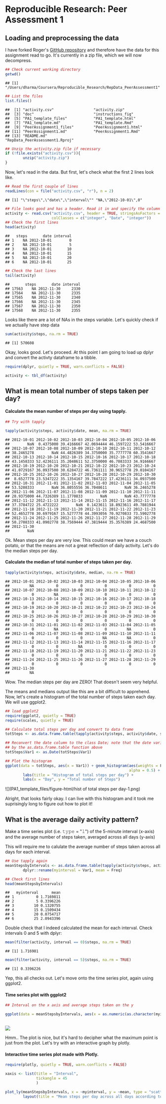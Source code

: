 # Reproducible Research: Peer Assessment 1


## Loading and preprocessing the data
I have forked Roger's [GitHub repository](https://github.com/dnrichardson/RepData_PeerAssessment1) and therefore have the data for this assignment read to go. It's currently in a zip file, which we will now decompress.


```r
## Check current working directory
getwd()
```

```
## [1] "/Users/dharma/Coursera/Reproducible_Research/RepData_PeerAssessment1"
```

```r
## List the files
list.files()
```

```
##  [1] "activity.csv"                  "activity.zip"                 
##  [3] "doc"                           "instructions_fig"             
##  [5] "PA1_template_files"            "PA1_template.html"            
##  [7] "PA1_template.md"               "PA1_template.Rmd"             
##  [9] "PeerAssignment1_files"         "PeerAssignment1.html"         
## [11] "PeerAssignment1.md"            "PeerAssignment1.Rmd"          
## [13] "README.md"                     "RepData_PeerAssessment1.Rproj"
```

```r
## Unzip the activity.zip file if necessary
if (!file.exists("activity.csv")){
        unzip("activity.zip")
}
```

Now, let's read in the data. But first, let's check what the first 2 lines look like. 


```r
## Read the first couple of lines
readLines(con = file("activity.csv", "r"), n = 2)
```

```
## [1] "\"steps\",\"date\",\"interval\"" "NA,\"2012-10-01\",0"
```


```r
## File looks good and has a header. Read it in and specify the column classes
activity <- read.csv("activity.csv", header = TRUE, stringsAsFactors = FALSE, 
                     colClasses = c("integer", "Date", "integer"))
## Check the first lines
head(activity)
```

```
##   steps       date interval
## 1    NA 2012-10-01        0
## 2    NA 2012-10-01        5
## 3    NA 2012-10-01       10
## 4    NA 2012-10-01       15
## 5    NA 2012-10-01       20
## 6    NA 2012-10-01       25
```

```r
## Check the last lines
tail(activity)
```

```
##       steps       date interval
## 17563    NA 2012-11-30     2330
## 17564    NA 2012-11-30     2335
## 17565    NA 2012-11-30     2340
## 17566    NA 2012-11-30     2345
## 17567    NA 2012-11-30     2350
## 17568    NA 2012-11-30     2355
```

Looks like there are a lot of NAs in the steps variable. Let's quickly check if we actually have step data


```r
sum(activity$steps, na.rm = TRUE)
```

```
## [1] 570608
```

Okay, looks good. Let's proceed. At this point I am going to load up dplyr and convert the activty 
dataframe to a tibble. 


```r
require(dplyr, quietly = TRUE, warn.conflicts = FALSE)

activity <- tbl_df(activity)
```


## What is mean total number of steps taken per day?

#### Calculate the mean number of steps per day using tapply.

```r
## Try with tapply

tapply(activity$steps, activity$date, mean, na.rm = TRUE)
```

```
## 2012-10-01 2012-10-02 2012-10-03 2012-10-04 2012-10-05 2012-10-06 
##        NaN  0.4375000 39.4166667 42.0694444 46.1597222 53.5416667 
## 2012-10-07 2012-10-08 2012-10-09 2012-10-10 2012-10-11 2012-10-12 
## 38.2465278        NaN 44.4826389 34.3750000 35.7777778 60.3541667 
## 2012-10-13 2012-10-14 2012-10-15 2012-10-16 2012-10-17 2012-10-18 
## 43.1458333 52.4236111 35.2048611 52.3750000 46.7083333 34.9166667 
## 2012-10-19 2012-10-20 2012-10-21 2012-10-22 2012-10-23 2012-10-24 
## 41.0729167 36.0937500 30.6284722 46.7361111 30.9652778 29.0104167 
## 2012-10-25 2012-10-26 2012-10-27 2012-10-28 2012-10-29 2012-10-30 
##  8.6527778 23.5347222 35.1354167 39.7847222 17.4236111 34.0937500 
## 2012-10-31 2012-11-01 2012-11-02 2012-11-03 2012-11-04 2012-11-05 
## 53.5208333        NaN 36.8055556 36.7048611        NaN 36.2465278 
## 2012-11-06 2012-11-07 2012-11-08 2012-11-09 2012-11-10 2012-11-11 
## 28.9375000 44.7326389 11.1770833        NaN        NaN 43.7777778 
## 2012-11-12 2012-11-13 2012-11-14 2012-11-15 2012-11-16 2012-11-17 
## 37.3784722 25.4722222        NaN  0.1423611 18.8923611 49.7881944 
## 2012-11-18 2012-11-19 2012-11-20 2012-11-21 2012-11-22 2012-11-23 
## 52.4652778 30.6979167 15.5277778 44.3993056 70.9270833 73.5902778 
## 2012-11-24 2012-11-25 2012-11-26 2012-11-27 2012-11-28 2012-11-29 
## 50.2708333 41.0902778 38.7569444 47.3819444 35.3576389 24.4687500 
## 2012-11-30 
##        NaN
```

Ok. Mean steps per day are very low. This could mean we have a couch potato, or that the means are 
not a great reflection of daily activity. Let's do the median steps per day.

#### Calculate the median of total number of steps taken per day.


```r
tapply(activity$steps, activity$date, median, na.rm = TRUE)
```

```
## 2012-10-01 2012-10-02 2012-10-03 2012-10-04 2012-10-05 2012-10-06 
##         NA          0          0          0          0          0 
## 2012-10-07 2012-10-08 2012-10-09 2012-10-10 2012-10-11 2012-10-12 
##          0         NA          0          0          0          0 
## 2012-10-13 2012-10-14 2012-10-15 2012-10-16 2012-10-17 2012-10-18 
##          0          0          0          0          0          0 
## 2012-10-19 2012-10-20 2012-10-21 2012-10-22 2012-10-23 2012-10-24 
##          0          0          0          0          0          0 
## 2012-10-25 2012-10-26 2012-10-27 2012-10-28 2012-10-29 2012-10-30 
##          0          0          0          0          0          0 
## 2012-10-31 2012-11-01 2012-11-02 2012-11-03 2012-11-04 2012-11-05 
##          0         NA          0          0         NA          0 
## 2012-11-06 2012-11-07 2012-11-08 2012-11-09 2012-11-10 2012-11-11 
##          0          0          0         NA         NA          0 
## 2012-11-12 2012-11-13 2012-11-14 2012-11-15 2012-11-16 2012-11-17 
##          0          0         NA          0          0          0 
## 2012-11-18 2012-11-19 2012-11-20 2012-11-21 2012-11-22 2012-11-23 
##          0          0          0          0          0          0 
## 2012-11-24 2012-11-25 2012-11-26 2012-11-27 2012-11-28 2012-11-29 
##          0          0          0          0          0          0 
## 2012-11-30 
##         NA
```

Wow. The median steps per day are ZERO! That doesn't seem very helpful. 

The means and medians output like this are a bit difficult to apprehend. Now, let's create a histogram of the total number of steps taken each day. We will use ggplot2. 


```r
## load ggplot2
require(ggplot2, quietly = TRUE)
require(scales, quietly = TRUE)

## Calculate total steps per day and convert to data frame
totSteps <- as.data.frame.table(tapply(activity$steps, activity$date, sum, na.rm = TRUE))

## Reconvert the date column to the class Date; note that the date variable was renamed to "Var1"
## by the as.data.frame.table function above
totSteps$Var1 <- as.Date(totSteps$Var1)

## Plot the histogram
ggplot(data = totSteps, aes(x = Var1)) + geom_histogram(aes(weights = Freq), binwidth = 1,
                                                        alpha = 0.5) + theme_bw() +
        labs(title = "Histogram of total steps per day") +
        labs(x = "Day", y = "Total number of Steps")
```

![](PA1_template_files/figure-html/hist of total steps per day-1.png)<!-- -->

Alright, that looks fairly okay. I can live with this histogram and it took me suprisingly long to 
figure out how to plot it!

## What is the average daily activity pattern?
Make a time series plot (i.e. 𝚝𝚢𝚙𝚎 = "𝚕") of the 5-minute interval (x-axis) and the average number of steps taken, averaged across all days (y-axis)

This will require me to calulate the average number of steps taken across all days for each interval. 


```r
## Use tapply again
meanStepsbyIntervals <- as.data.frame.table(tapply(activity$steps, activity$interval, mean, na.rm = TRUE)) %>%
        dplyr::rename(myinterval = Var1, mean = Freq)

## Check first lines
head(meanStepsbyIntervals)
```

```
##   myinterval      mean
## 1          0 1.7169811
## 2          5 0.3396226
## 3         10 0.1320755
## 4         15 0.1509434
## 5         20 0.0754717
## 6         25 2.0943396
```

Double check that I indeed calculated the mean for each interval. Check intervals 0 and 5 with dplyr:


```r
mean(filter(activity, interval == 0)$steps, na.rm = TRUE)
```

```
## [1] 1.716981
```

```r
mean(filter(activity, interval == 5)$steps, na.rm = TRUE)
```

```
## [1] 0.3396226
```

Yep, this all checks out. Let's move onto the time series plot, again using ggplot2.

#### Time series plot with ggplot2

```r
## Interval on the x axis and average steps taken on the y

ggplot(data = meanStepsbyIntervals, aes(x = as.numeric(as.character(myinterval)), y = mean, group = 1)) + geom_line(na.rm = TRUE) + labs(title = "Mean number of steps per day by interval", x = "interval",
                                                                                                                                         y = "mean steps per day")
```

![](PA1_template_files/figure-html/unnamed-chunk-4-1.png)<!-- -->

Hmm.. The plot is nice, but it's hard to decipher what the maximum point is just from the plot. 
Let's try with an interactive graph by plotly. 

#### Interactive time series plot made with Plotly.

```r
require(plotly, quietly = TRUE, warn.conflicts = FALSE)

xaxis <- list(title = "Interval",
              tickangle = 45
              )

plot_ly(meanStepsbyIntervals, x = ~myinterval, y = ~mean, type = "scatter", mode = "lines") %>%
        layout(title = "Mean steps per day across all days according to Interval", xaxis = xaxis)
```

<!--html_preserve--><div id="htmlwidget-5fea04e69323bb96c4b7" style="width:768px;height:480px;" class="plotly html-widget"></div>
<script type="application/json" data-for="htmlwidget-5fea04e69323bb96c4b7">{"x":{"layout":{"margin":{"b":40,"l":60,"t":25,"r":10},"title":"Mean steps per day across all days according to Interval","xaxis":{"domain":[0,1],"title":"Interval","tickangle":45,"type":"category","categoryorder":"array","categoryarray":["0","5","10","15","20","25","30","35","40","45","50","55","100","105","110","115","120","125","130","135","140","145","150","155","200","205","210","215","220","225","230","235","240","245","250","255","300","305","310","315","320","325","330","335","340","345","350","355","400","405","410","415","420","425","430","435","440","445","450","455","500","505","510","515","520","525","530","535","540","545","550","555","600","605","610","615","620","625","630","635","640","645","650","655","700","705","710","715","720","725","730","735","740","745","750","755","800","805","810","815","820","825","830","835","840","845","850","855","900","905","910","915","920","925","930","935","940","945","950","955","1000","1005","1010","1015","1020","1025","1030","1035","1040","1045","1050","1055","1100","1105","1110","1115","1120","1125","1130","1135","1140","1145","1150","1155","1200","1205","1210","1215","1220","1225","1230","1235","1240","1245","1250","1255","1300","1305","1310","1315","1320","1325","1330","1335","1340","1345","1350","1355","1400","1405","1410","1415","1420","1425","1430","1435","1440","1445","1450","1455","1500","1505","1510","1515","1520","1525","1530","1535","1540","1545","1550","1555","1600","1605","1610","1615","1620","1625","1630","1635","1640","1645","1650","1655","1700","1705","1710","1715","1720","1725","1730","1735","1740","1745","1750","1755","1800","1805","1810","1815","1820","1825","1830","1835","1840","1845","1850","1855","1900","1905","1910","1915","1920","1925","1930","1935","1940","1945","1950","1955","2000","2005","2010","2015","2020","2025","2030","2035","2040","2045","2050","2055","2100","2105","2110","2115","2120","2125","2130","2135","2140","2145","2150","2155","2200","2205","2210","2215","2220","2225","2230","2235","2240","2245","2250","2255","2300","2305","2310","2315","2320","2325","2330","2335","2340","2345","2350","2355"]},"yaxis":{"domain":[0,1],"title":"mean"}},"config":{"modeBarButtonsToRemove":["sendDataToCloud"]},"base_url":"https://plot.ly","source":"A","data":[{"x":["0","5","10","15","20","25","30","35","40","45","50","55","100","105","110","115","120","125","130","135","140","145","150","155","200","205","210","215","220","225","230","235","240","245","250","255","300","305","310","315","320","325","330","335","340","345","350","355","400","405","410","415","420","425","430","435","440","445","450","455","500","505","510","515","520","525","530","535","540","545","550","555","600","605","610","615","620","625","630","635","640","645","650","655","700","705","710","715","720","725","730","735","740","745","750","755","800","805","810","815","820","825","830","835","840","845","850","855","900","905","910","915","920","925","930","935","940","945","950","955","1000","1005","1010","1015","1020","1025","1030","1035","1040","1045","1050","1055","1100","1105","1110","1115","1120","1125","1130","1135","1140","1145","1150","1155","1200","1205","1210","1215","1220","1225","1230","1235","1240","1245","1250","1255","1300","1305","1310","1315","1320","1325","1330","1335","1340","1345","1350","1355","1400","1405","1410","1415","1420","1425","1430","1435","1440","1445","1450","1455","1500","1505","1510","1515","1520","1525","1530","1535","1540","1545","1550","1555","1600","1605","1610","1615","1620","1625","1630","1635","1640","1645","1650","1655","1700","1705","1710","1715","1720","1725","1730","1735","1740","1745","1750","1755","1800","1805","1810","1815","1820","1825","1830","1835","1840","1845","1850","1855","1900","1905","1910","1915","1920","1925","1930","1935","1940","1945","1950","1955","2000","2005","2010","2015","2020","2025","2030","2035","2040","2045","2050","2055","2100","2105","2110","2115","2120","2125","2130","2135","2140","2145","2150","2155","2200","2205","2210","2215","2220","2225","2230","2235","2240","2245","2250","2255","2300","2305","2310","2315","2320","2325","2330","2335","2340","2345","2350","2355"],"y":[1.71698113207547,0.339622641509434,0.132075471698113,0.150943396226415,0.0754716981132075,2.09433962264151,0.528301886792453,0.867924528301887,0,1.47169811320755,0.30188679245283,0.132075471698113,0.320754716981132,0.679245283018868,0.150943396226415,0.339622641509434,0,1.11320754716981,1.83018867924528,0.169811320754717,0.169811320754717,0.377358490566038,0.264150943396226,0,0,0,1.13207547169811,0,0,0.132075471698113,0,0.226415094339623,0,0,1.54716981132075,0.943396226415094,0,0,0,0,0.207547169811321,0.622641509433962,1.62264150943396,0.584905660377358,0.490566037735849,0.0754716981132075,0,0,1.18867924528302,0.943396226415094,2.56603773584906,0,0.339622641509434,0.358490566037736,4.11320754716981,0.660377358490566,3.49056603773585,0.830188679245283,3.11320754716981,1.11320754716981,0,1.56603773584906,3,2.24528301886792,3.32075471698113,2.9622641509434,2.09433962264151,6.05660377358491,16.0188679245283,18.3396226415094,39.4528301886792,44.4905660377358,31.4905660377358,49.2641509433962,53.7735849056604,63.4528301886792,49.9622641509434,47.0754716981132,52.1509433962264,39.3396226415094,44.0188679245283,44.1698113207547,37.3584905660377,49.0377358490566,43.811320754717,44.377358490566,50.5094339622642,54.5094339622642,49.9245283018868,50.9811320754717,55.6792452830189,44.3207547169811,52.2641509433962,69.5471698113208,57.8490566037736,56.1509433962264,73.377358490566,68.2075471698113,129.433962264151,157.528301886792,171.150943396226,155.396226415094,177.301886792453,206.169811320755,195.924528301887,179.566037735849,183.396226415094,167.018867924528,143.452830188679,124.037735849057,109.11320754717,108.11320754717,103.716981132075,95.9622641509434,66.2075471698113,45.2264150943396,24.7924528301887,38.7547169811321,34.9811320754717,21.0566037735849,40.5660377358491,26.9811320754717,42.4150943396226,52.6603773584906,38.9245283018868,50.7924528301887,44.2830188679245,37.4150943396226,34.6981132075472,28.3396226415094,25.0943396226415,31.9433962264151,31.3584905660377,29.6792452830189,21.3207547169811,25.5471698113208,28.377358490566,26.4716981132075,33.4339622641509,49.9811320754717,42.0377358490566,44.6037735849057,46.0377358490566,59.188679245283,63.8679245283019,87.6981132075472,94.8490566037736,92.7735849056604,63.3962264150943,50.1698113207547,54.4716981132075,32.4150943396226,26.5283018867925,37.7358490566038,45.0566037735849,67.2830188679245,42.3396226415094,39.8867924528302,43.2641509433962,40.9811320754717,46.2452830188679,56.4339622641509,42.7547169811321,25.1320754716981,39.9622641509434,53.5471698113208,47.3207547169811,60.811320754717,55.7547169811321,51.9622641509434,43.5849056603774,48.6981132075472,35.4716981132075,37.5471698113208,41.8490566037736,27.5094339622642,17.1132075471698,26.0754716981132,43.622641509434,43.7735849056604,30.0188679245283,36.0754716981132,35.4905660377358,38.8490566037736,45.9622641509434,47.7547169811321,48.1320754716981,65.3207547169811,82.9056603773585,98.6603773584906,102.11320754717,83.9622641509434,62.1320754716981,64.1320754716981,74.5471698113208,63.1698113207547,56.9056603773585,59.7735849056604,43.8679245283019,38.5660377358491,44.6603773584906,45.4528301886792,46.2075471698113,43.6792452830189,46.622641509434,56.3018867924528,50.7169811320755,61.2264150943396,72.7169811320755,78.9433962264151,68.9433962264151,59.6603773584906,75.0943396226415,56.5094339622642,34.7735849056604,37.4528301886792,40.6792452830189,58.0188679245283,74.6981132075472,85.3207547169811,59.2641509433962,67.7735849056604,77.6981132075472,74.2452830188679,85.3396226415094,99.4528301886792,86.5849056603774,85.6037735849057,84.8679245283019,77.8301886792453,58.0377358490566,53.3584905660377,36.3207547169811,20.7169811320755,27.3962264150943,40.0188679245283,30.2075471698113,25.5471698113208,45.6603773584906,33.5283018867925,19.622641509434,19.0188679245283,19.3396226415094,33.3396226415094,26.811320754717,21.1698113207547,27.3018867924528,21.3396226415094,19.5471698113208,21.3207547169811,32.3018867924528,20.1509433962264,15.9433962264151,17.2264150943396,23.4528301886792,19.2452830188679,12.4528301886792,8.0188679245283,14.6603773584906,16.3018867924528,8.67924528301887,7.79245283018868,8.13207547169811,2.62264150943396,1.45283018867925,3.67924528301887,4.81132075471698,8.50943396226415,7.07547169811321,8.69811320754717,9.75471698113208,2.20754716981132,0.320754716981132,0.113207547169811,1.60377358490566,4.60377358490566,3.30188679245283,2.84905660377358,0,0.830188679245283,0.962264150943396,1.58490566037736,2.60377358490566,4.69811320754717,3.30188679245283,0.641509433962264,0.226415094339623,1.07547169811321],"mode":"lines","type":"scatter","line":{"fillcolor":"rgba(31,119,180,1)","color":"rgba(31,119,180,1)"},"xaxis":"x","yaxis":"y"}]},"evals":[],"jsHooks":[]}</script><!--/html_preserve-->


Ahh, that is SOOO much better (and interactive, too)! Note: If you are not currently looking at the HTML
version of this file, you will not see the above plot! You must be looking at the knitted HTML document
to see the interactive plot above.

#### Which 5-minute interval, on average across all the days in the dataset, contains the maximum number of steps?

From the graph above, the answer to this question is **interval 835, which has roughly 206 average steps**. 

## Imputing missing values

Calculate and report the total number of missing values in the dataset (i.e. the total number of rows with 𝙽𝙰s)


```r
## Count up the total number of rows with NAs using base R
nrow(activity[activity$steps == "NA",])
```

```
## [1] 2304
```


```r
## Double check using dplyr
nrow(filter(activity, is.na(steps)))
```

```
## [1] 2304
```

Ok, so it looks like there are **2304 rows** with missing values. 

Let's now devise a simple strategy to impute the missing data. I'll use the mean of the 5 minute 
interval across all days to fill in the missing value at the interval in question. Hmm. I may 
need to write a function to do this. But first, I'll try the quick and dirty way.


```r
## Simply cbind the the meanStepsbyIntervals to the activity dataframe
activity2 <- cbind(activity, meanStepsbyIntervals)

head(activity2)
```

```
##   steps       date interval myinterval      mean
## 1    NA 2012-10-01        0          0 1.7169811
## 2    NA 2012-10-01        5          5 0.3396226
## 3    NA 2012-10-01       10         10 0.1320755
## 4    NA 2012-10-01       15         15 0.1509434
## 5    NA 2012-10-01       20         20 0.0754717
## 6    NA 2012-10-01       25         25 2.0943396
```

Now, let's impute the missing values by simply checking if steps is NA and if it is, replacing that 
NA with the mean. 


```r
## Replace the NAs with the mean values
activity2[is.na(activity2$steps),]$steps <- activity2[is.na(activity2$steps),]$mean
head(activity2)
```

```
##       steps       date interval myinterval      mean
## 1 1.7169811 2012-10-01        0          0 1.7169811
## 2 0.3396226 2012-10-01        5          5 0.3396226
## 3 0.1320755 2012-10-01       10         10 0.1320755
## 4 0.1509434 2012-10-01       15         15 0.1509434
## 5 0.0754717 2012-10-01       20         20 0.0754717
## 6 2.0943396 2012-10-01       25         25 2.0943396
```

Now, I need to do the following:

Make a histogram of the total number of steps taken each day and Calculate and report the mean and median total number of steps taken per day. Do these values differ from the estimates from the first part of the assignment? What is the impact of imputing missing data on the estimates of the total daily number of steps?

For this, I can reuse the code I already created in the beginning of the document.

#### Calculate the mean steps per day


```r
## Try with tapply
tapply(activity2$steps, activity2$date, mean, na.rm = TRUE)
```

```
## 2012-10-01 2012-10-02 2012-10-03 2012-10-04 2012-10-05 2012-10-06 
## 37.3825996  0.4375000 39.4166667 42.0694444 46.1597222 53.5416667 
## 2012-10-07 2012-10-08 2012-10-09 2012-10-10 2012-10-11 2012-10-12 
## 38.2465278 37.3825996 44.4826389 34.3750000 35.7777778 60.3541667 
## 2012-10-13 2012-10-14 2012-10-15 2012-10-16 2012-10-17 2012-10-18 
## 43.1458333 52.4236111 35.2048611 52.3750000 46.7083333 34.9166667 
## 2012-10-19 2012-10-20 2012-10-21 2012-10-22 2012-10-23 2012-10-24 
## 41.0729167 36.0937500 30.6284722 46.7361111 30.9652778 29.0104167 
## 2012-10-25 2012-10-26 2012-10-27 2012-10-28 2012-10-29 2012-10-30 
##  8.6527778 23.5347222 35.1354167 39.7847222 17.4236111 34.0937500 
## 2012-10-31 2012-11-01 2012-11-02 2012-11-03 2012-11-04 2012-11-05 
## 53.5208333 37.3825996 36.8055556 36.7048611 37.3825996 36.2465278 
## 2012-11-06 2012-11-07 2012-11-08 2012-11-09 2012-11-10 2012-11-11 
## 28.9375000 44.7326389 11.1770833 37.3825996 37.3825996 43.7777778 
## 2012-11-12 2012-11-13 2012-11-14 2012-11-15 2012-11-16 2012-11-17 
## 37.3784722 25.4722222 37.3825996  0.1423611 18.8923611 49.7881944 
## 2012-11-18 2012-11-19 2012-11-20 2012-11-21 2012-11-22 2012-11-23 
## 52.4652778 30.6979167 15.5277778 44.3993056 70.9270833 73.5902778 
## 2012-11-24 2012-11-25 2012-11-26 2012-11-27 2012-11-28 2012-11-29 
## 50.2708333 41.0902778 38.7569444 47.3819444 35.3576389 24.4687500 
## 2012-11-30 
## 37.3825996
```

Looks like that worked. R is amazing! Note that by virtue of how I imputed the missing data, all
instances of missing data now have the exact same means (see 2012-10-01 and 2012-11-30 for example). Recall that I imputed the missing data by substituting in the mean of the interval across all days for the row with the NAs. It is more clear with the median values below.


```r
tapply(activity2$steps, activity2$date, median, na.rm = TRUE)
```

```
## 2012-10-01 2012-10-02 2012-10-03 2012-10-04 2012-10-05 2012-10-06 
##   34.11321    0.00000    0.00000    0.00000    0.00000    0.00000 
## 2012-10-07 2012-10-08 2012-10-09 2012-10-10 2012-10-11 2012-10-12 
##    0.00000   34.11321    0.00000    0.00000    0.00000    0.00000 
## 2012-10-13 2012-10-14 2012-10-15 2012-10-16 2012-10-17 2012-10-18 
##    0.00000    0.00000    0.00000    0.00000    0.00000    0.00000 
## 2012-10-19 2012-10-20 2012-10-21 2012-10-22 2012-10-23 2012-10-24 
##    0.00000    0.00000    0.00000    0.00000    0.00000    0.00000 
## 2012-10-25 2012-10-26 2012-10-27 2012-10-28 2012-10-29 2012-10-30 
##    0.00000    0.00000    0.00000    0.00000    0.00000    0.00000 
## 2012-10-31 2012-11-01 2012-11-02 2012-11-03 2012-11-04 2012-11-05 
##    0.00000   34.11321    0.00000    0.00000   34.11321    0.00000 
## 2012-11-06 2012-11-07 2012-11-08 2012-11-09 2012-11-10 2012-11-11 
##    0.00000    0.00000    0.00000   34.11321   34.11321    0.00000 
## 2012-11-12 2012-11-13 2012-11-14 2012-11-15 2012-11-16 2012-11-17 
##    0.00000    0.00000   34.11321    0.00000    0.00000    0.00000 
## 2012-11-18 2012-11-19 2012-11-20 2012-11-21 2012-11-22 2012-11-23 
##    0.00000    0.00000    0.00000    0.00000    0.00000    0.00000 
## 2012-11-24 2012-11-25 2012-11-26 2012-11-27 2012-11-28 2012-11-29 
##    0.00000    0.00000    0.00000    0.00000    0.00000    0.00000 
## 2012-11-30 
##   34.11321
```

Wow. The median steps per day are still ZERO! Except, it's important to note that by virtue of how
I imputed the missing data, all instances of missing data now have the exact same medians. 

#### Create histogram of total steps per day using ggplot


```r
## Calculate total steps per day and convert to data frame
totSteps <- as.data.frame.table(tapply(activity2$steps, activity2$date, sum, na.rm = TRUE))

## Reconvert the date column to the class Date; note that the date variable was renamed to "Var1"
## by the as.data.frame.table function above
totSteps$Var1 <- as.Date(totSteps$Var1)

## Plot the histogram
ggplot(data = totSteps, aes(x = Var1)) + geom_histogram(aes(weights = Freq), binwidth = 1,
                                                        alpha = 0.5) + theme_bw() +
        labs(title = "Histogram of total steps per day with imputed missing data") +
        labs(x = "Day", y = "Total number of Steps")
```

![](PA1_template_files/figure-html/hist of total steps per day 2-1.png)<!-- -->

The impact of imputing missing data on the histogram is that the histogram has become more filled out
as the only gaps in the chart arise from days where the mean values for total steps taken is 0.

## Are there differences in activity patterns between weekdays and weekends?

Create a temporary variable, called "day", which stores the output of the weekdays() function. Then
create a new factor variable called, "weekday", that will have two levels, "weekday" and "weekend".
Note, I will be using the imputed data frame as there was no specification in the assingment instructions of which to use.


```r
## Create day variable
activity2$day <- weekdays(activity2$date)
head(activity2)
```

```
##       steps       date interval myinterval      mean    day
## 1 1.7169811 2012-10-01        0          0 1.7169811 Monday
## 2 0.3396226 2012-10-01        5          5 0.3396226 Monday
## 3 0.1320755 2012-10-01       10         10 0.1320755 Monday
## 4 0.1509434 2012-10-01       15         15 0.1509434 Monday
## 5 0.0754717 2012-10-01       20         20 0.0754717 Monday
## 6 2.0943396 2012-10-01       25         25 2.0943396 Monday
```

```r
## Create weekday factor variable

activity2 <- activity2 %>% mutate(weekday = ifelse(day == "Saturday" | day == "Sunday", "weekend", ifelse(day != "Saturday" | day != "Sunday", "weekday")))

activity2$weekday <- factor(activity2$weekday, levels = c("weekday", "weekend"))

head(activity2)
```

```
##       steps       date interval myinterval      mean    day weekday
## 1 1.7169811 2012-10-01        0          0 1.7169811 Monday weekday
## 2 0.3396226 2012-10-01        5          5 0.3396226 Monday weekday
## 3 0.1320755 2012-10-01       10         10 0.1320755 Monday weekday
## 4 0.1509434 2012-10-01       15         15 0.1509434 Monday weekday
## 5 0.0754717 2012-10-01       20         20 0.0754717 Monday weekday
## 6 2.0943396 2012-10-01       25         25 2.0943396 Monday weekday
```

Finally, we can make our last plot. This assignment was estimated to take 2 hours, but I've spent more like
5 hours on it.


```r
## Create two new dataframes based on factor

weekdays <- activity2[activity2$weekday == "weekday",]
weekends <- activity2[activity2$weekday == "weekend",]

## Create two new dataframes of interval means
meanStepsbyIntervalsWeekdays <- as.data.frame.table(tapply(weekdays$steps, weekdays$interval, mean, na.rm = TRUE)) %>%
        dplyr::rename(myinterval = Var1, mean = Freq)

meanStepsbyIntervalsWeekends <- as.data.frame.table(tapply(weekends$steps, weekends$interval, mean, na.rm = TRUE)) %>%
        dplyr::rename(myinterval = Var1, mean = Freq)

## Add the weekend variable to facet by
meanStepsbyIntervalsWeekdays$weekday <- "weekday"
meanStepsbyIntervalsWeekends$weekday <- "weekend"

## rbind them
myIntervalData <- rbind(meanStepsbyIntervalsWeekdays, meanStepsbyIntervalsWeekends)
```

#### Facet plot of mean steps per day by interval 


```r
## Interval on the x axis and average steps taken on the y

ggplot(data = myIntervalData, aes(x = as.numeric(as.character(myIntervalData$myinterval)), y = mean, group = 1)) + geom_line(na.rm = TRUE) +
        facet_grid(weekday ~.) + labs(x = "Interval", y = "Mean Steps per Day", title = "Mean Steps per Day by Interval and Weekday")
```

![](PA1_template_files/figure-html/unnamed-chunk-8-1.png)<!-- -->

Indeed, it looks like activity levels are slightly higher in the intervals after 1000, but are lower in the intervals
below 1000. 


